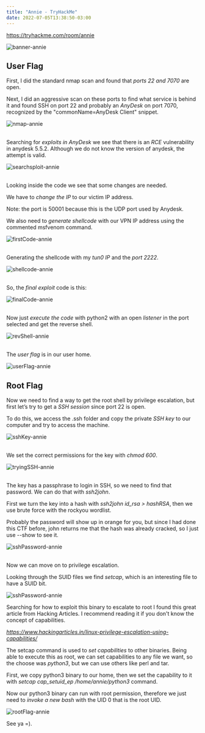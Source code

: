 ```yaml
---
title: "Annie - TryHackMe"
date: 2022-07-05T13:38:50-03:00
---
```


https://tryhackme.com/room/annie

![banner-annie](/annie/banner.png)

## **User Flag**

First, I did the standard nmap scan and found that *ports 22 and 7070* are open.

Next, I did an aggressive scan on these ports to find what service is behind it and found SSH on port 22 and probably an *AnyDesk* on port 7070, recognized by the "commonName=AnyDesk Client" snippet.

![nmap-annie](/annie/nmap.png)

\
Searching for *exploits in AnyDesk* we see that there is an *RCE* vulnerability in anydesk 5.5.2. Although we do not know the version of anydesk, the attempt is valid.

![searchsploit-annie](/annie/searchsploit.png)

\
Looking inside the code we see that some changes are needed.

We have to *change the IP* to our victim IP address.

Note: the port is 50001 because this is the UDP port used by Anydesk.

We also need to *generate shellcode* with our VPN IP address using the commented msfvenom command.

![firstCode-annie](/annie/firstCode.png)

\
Generating the shellcode with my *tun0 IP* and the *port 2222*.

![shellcode-annie](/annie/shellcode.png)

\
So, the *final exploit* code is this:

![finalCode-annie](/annie/finalCode.png)

\
Now just *execute the code* with python2 with an open *listener* in the port selected and get the reverse shell.

![revShell-annie](/annie/firstRevShell.png)

\
The *user flag* is in our user home.

![userFlag-annie](/annie/user-flag.png)

## **Root Flag**

Now we need to find a way to get the root shell by privilege escalation, but first let’s try to get a *SSH session* since port 22 is open.

To do this, we access the .ssh folder and copy the private *SSH key* to our computer and try to access the machine.

![sshKey-annie](/annie/sshKey.png)

\
We set the correct permissions for the key with *chmod 600*.

![tryingSSH-annie](/annie/tryingSSH.png)

\
The key has a passphrase to login in SSH, so we need to find that password. We can do that with *ssh2john*.

First we turn the key into a hash with *ssh2john id_rsa > hashRSA*, then we use brute force with the rockyou wordlist.

Probably the password will show up in orange for you, but since I had done this CTF before, john returns me that the hash was already cracked, so I just use --show to see it.

![sshPassword-annie](/annie/sshPassword.png)

\
Now we can move on to privilege escalation.

Looking through the SUID files we find *setcap*, which is an interesting file to have a SUID bit.

![sshPassword-annie](/annie/setcapSuid.png)

Searching for how to exploit this binary to escalate to root I found this great article from Hacking Articles. I recommend reading it if you don't know the concept of capabilities.

*https://www.hackingarticles.in/linux-privilege-escalation-using-capabilities/*

The setcap command is used to *set capabilities* to other binaries. Being able to execute this as root, we can set capabilities to any file we want, so the choose was *python3*, but we can use others like perl and tar.

First, we copy python3 binary to our home, then we set the capability to it with *setcap cap_setuid_ep /home/annie/python3* command.

Now our python3 binary can run with root permission, therefore we just need to *invoke a new bash* with the UID 0 that is the root UID.

![rootFlag-annie](/annie/rootFlag.png)

See ya =).

